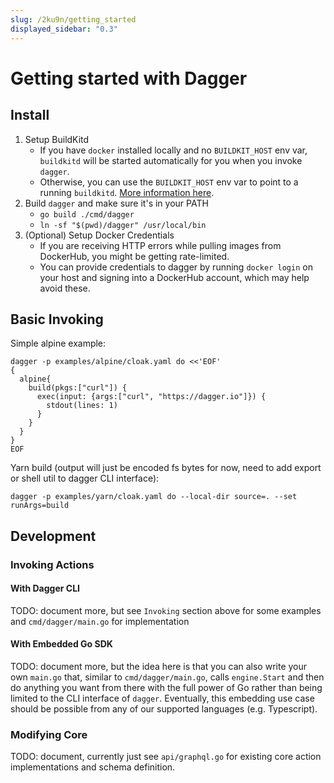```yaml
---
slug: /2ku9n/getting_started
displayed_sidebar: "0.3"
---
```


# Getting started with Dagger

## Install

1. Setup BuildKitd
   - If you have `docker` installed locally and no `BUILDKIT_HOST` env var, `buildkitd` will be started automatically for you when you invoke `dagger`.
   - Otherwise, you can use the `BUILDKIT_HOST` env var to point to a running `buildkitd`. [More information here](https://docs.dagger.io/1223/custom-buildkit/).
2. Build `dagger` and make sure it's in your PATH
   - `go build ./cmd/dagger`
   - `ln -sf "$(pwd)/dagger" /usr/local/bin`
3. (Optional) Setup Docker Credentials
   - If you are receiving HTTP errors while pulling images from DockerHub, you might be getting rate-limited.
   - You can provide credentials to dagger by running `docker login` on your host and signing into a DockerHub account, which may help avoid these.

## Basic Invoking

Simple alpine example:

```console
dagger -p examples/alpine/cloak.yaml do <<'EOF'
{
  alpine{
    build(pkgs:["curl"]) {
      exec(input: {args:["curl", "https://dagger.io"]}) {
        stdout(lines: 1)
      }
    }
  }
}
EOF
```

Yarn build (output will just be encoded fs bytes for now, need to add export or shell util to dagger CLI interface):

```console
dagger -p examples/yarn/cloak.yaml do --local-dir source=. --set runArgs=build
```

## Development

### Invoking Actions

#### With Dagger CLI

TODO: document more, but see `Invoking` section above for some examples and `cmd/dagger/main.go` for implementation

#### With Embedded Go SDK

TODO: document more, but the idea here is that you can also write your own `main.go` that, similar to `cmd/dagger/main.go`, calls `engine.Start` and then do anything you want from there with the full power of Go rather than being limited to the CLI interface of `dagger`. Eventually, this embedding use case should be possible from any of our supported languages (e.g. Typescript).

### Modifying Core

TODO: document, currently just see `api/graphql.go` for existing core action implementations and schema definition.
